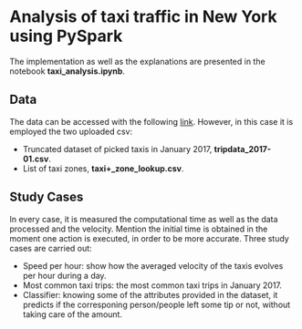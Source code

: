 # Analysis of taxi traffic in New York using PySpark

The implementation as well as the explanations are presented in the notebook **taxi_analysis.ipynb**.

## Data

The data can be accessed with the following [link](https://www1.nyc.gov/site/tlc/about/tlc-trip-record-data.page). However, in this case it is employed the two uploaded csv:

* Truncated dataset of picked taxis in January 2017, **tripdata_2017-01.csv**.
* List of taxi zones, **taxi+_zone_lookup.csv**.

## Study Cases

In every case, it is measured the computational time as well as the data processed and the velocity. Mention the initial time is obtained in the moment one action is executed, in order to be more accurate. Three study cases are carried out:

* Speed per hour: show how the averaged velocity of the taxis evolves per hour during a day.
* Most common taxi trips: the most common taxi trips in January 2017.
* Classifier: knowing some of the attributes provided in the dataset, it predicts if the corresponing person/people left some tip or not, without taking care of the amount.
